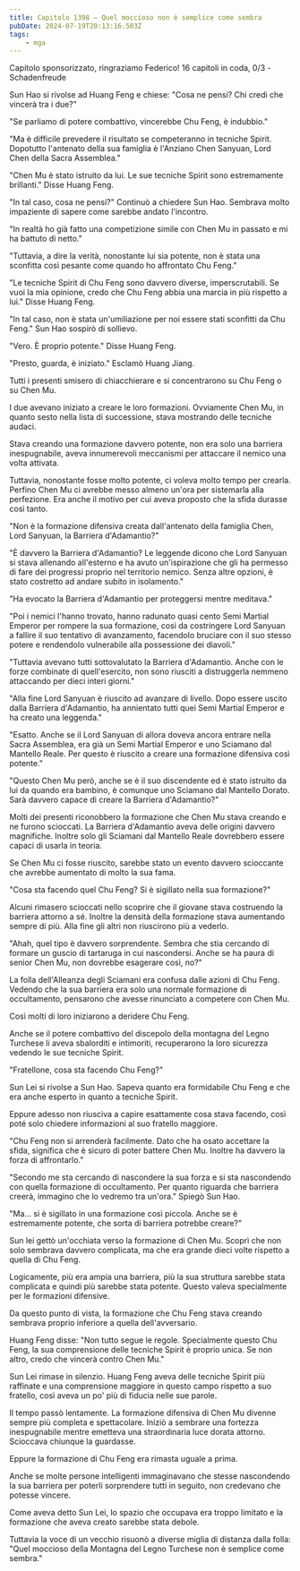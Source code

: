 ```yaml
---
title: Capitolo 1398 – Quel moccioso non è semplice come sembra
pubDate: 2024-07-19T20:13:16.503Z
tags:
    - mga
---
```



Capitolo sponsorizzato, ringraziamo Federico!
16 capitoli in coda, 0/3
-Schadenfreude


Sun Hao si rivolse ad Huang Feng e chiese: "Cosa ne pensi? Chi credi che vincerà tra i due?"


"Se parliamo di potere combattivo, vincerebbe Chu Feng, è indubbio."


"Ma è difficile prevedere il risultato se competeranno in tecniche Spirit. Dopotutto l'antenato della sua famiglia è l'Anziano Chen Sanyuan, Lord Chen della Sacra Assemblea."


"Chen Mu è stato istruito da lui. Le sue tecniche Spirit sono estremamente brillanti." Disse Huang Feng.


"In tal caso, cosa ne pensi?" Continuò a chiedere Sun Hao. Sembrava molto impaziente di sapere come sarebbe andato l'incontro.


"In realtà ho già fatto una competizione simile con Chen Mu in passato e mi ha battuto di netto."


"Tuttavia, a dire la verità, nonostante lui sia potente, non è stata una sconfitta così pesante come quando ho affrontato Chu Feng."


"Le tecniche Spirit di Chu Feng sono davvero diverse, imperscrutabili. Se vuoi la mia opinione, credo che Chu Feng abbia una marcia in più rispetto a lui." Disse Huang Feng.


"In tal caso, non è stata un'umiliazione per noi essere stati sconfitti da Chu Feng." Sun Hao sospirò di sollievo.


"Vero. È proprio potente." Disse Huang Feng.


"Presto, guarda, è iniziato." Esclamò Huang Jiang.


Tutti i presenti smisero di chiacchierare e si concentrarono su Chu Feng o su Chen Mu.


I due avevano iniziato a creare le loro formazioni. Ovviamente Chen Mu, in quanto sesto nella lista di successione, stava mostrando delle tecniche audaci.


Stava creando una formazione davvero potente, non era solo una barriera inespugnabile, aveva innumerevoli meccanismi per attaccare il nemico una volta attivata.


Tuttavia, nonostante fosse molto potente, ci voleva molto tempo per crearla. Perfino Chen Mu ci avrebbe messo almeno un'ora per sistemarla alla perfezione. Era anche il motivo per cui aveva proposto che la sfida durasse così tanto.


"Non è la formazione difensiva creata dall'antenato della famiglia Chen, Lord Sanyuan, la Barriera d'Adamantio?"


"È davvero la Barriera d'Adamantio? Le leggende dicono che Lord Sanyuan si stava allenando all'esterno e ha avuto un'ispirazione che gli ha permesso di fare dei progressi proprio nel territorio nemico. Senza altre opzioni, è stato costretto ad andare subito in isolamento."


"Ha evocato la Barriera d'Adamantio per proteggersi mentre meditava."


"Poi i nemici l'hanno trovato, hanno radunato quasi cento Semi Martial Emperor per rompere la sua formazione, così da costringere Lord Sanyuan a fallire il suo tentativo di avanzamento, facendolo bruciare con il suo stesso potere e rendendolo vulnerabile alla possessione dei diavoli."


"Tuttavia avevano tutti sottovalutato la Barriera d'Adamantio. Anche con le forze combinate di quell'esercito, non sono riusciti a distruggerla nemmeno attaccando per dieci interi giorni."


"Alla fine Lord Sanyuan è riuscito ad avanzare di livello. Dopo essere uscito dalla Barriera d'Adamantio, ha annientato tutti quei Semi Martial Emperor e ha creato una leggenda."


"Esatto. Anche se il Lord Sanyuan di allora doveva ancora entrare nella Sacra Assemblea, era già un Semi Martial Emperor e uno Sciamano dal Mantello Reale. Per questo è riuscito a creare una formazione difensiva così potente."


"Questo Chen Mu però, anche se è il suo discendente ed è stato istruito da lui da quando era bambino, è comunque uno Sciamano dal Mantello Dorato. Sarà davvero capace di creare la Barriera d'Adamantio?"


Molti dei presenti riconobbero la formazione che Chen Mu stava creando e ne furono scioccati. La Barriera d'Adamantio aveva delle origini davvero magnifiche. Inoltre solo gli Sciamani dal Mantello Reale dovrebbero essere capaci di usarla in teoria.


Se Chen Mu ci fosse riuscito, sarebbe stato un evento davvero scioccante che avrebbe aumentato di molto la sua fama.


"Cosa sta facendo quel Chu Feng? Si è sigillato nella sua formazione?"


Alcuni rimasero scioccati nello scoprire che il giovane stava costruendo la barriera attorno a sé. Inoltre la densità della formazione stava aumentando sempre di più. Alla fine gli altri non riuscirono più a vederlo.


"Ahah, quel tipo è davvero sorprendente. Sembra che stia cercando di formare un guscio di tartaruga in cui nascondersi. Anche se ha paura di senior Chen Mu, non dovrebbe esagerare così, no?"


La folla dell'Alleanza degli Sciamani era confusa dalle azioni di Chu Feng. Vedendo che la sua barriera era solo una normale formazione di occultamento, pensarono che avesse rinunciato a competere con Chen Mu.


Così molti di loro iniziarono a deridere Chu Feng.


Anche se il potere combattivo del discepolo della montagna del Legno Turchese li aveva sbalorditi e intimoriti, recuperarono la loro sicurezza vedendo le sue tecniche Spirit.


"Fratellone, cosa sta facendo Chu Feng?"


Sun Lei si rivolse a Sun Hao. Sapeva quanto era formidabile Chu Feng e che era anche esperto in quanto a tecniche Spirit.


Eppure adesso non riusciva a capire esattamente cosa stava facendo, così poté solo chiedere informazioni al suo fratello maggiore.


"Chu Feng non si arrenderà facilmente. Dato che ha osato accettare la sfida, significa che è sicuro di poter battere Chen Mu. Inoltre ha davvero la forza di affrontarlo."


"Secondo me sta cercando di nascondere la sua forza e si sta nascondendo con quella formazione di occultamento. Per quanto riguarda che barriera creerà, immagino che lo vedremo tra un'ora." Spiegò Sun Hao.


"Ma... si è sigillato in una formazione così piccola. Anche se è estremamente potente, che sorta di barriera potrebbe creare?"


Sun lei gettò un'occhiata verso la formazione di Chen Mu. Scoprì che non solo sembrava davvero complicata, ma che era grande dieci volte rispetto a quella di Chu Feng.


Logicamente, più era ampia una barriera, più la sua struttura sarebbe stata complicata e quindi più sarebbe stata potente. Questo valeva specialmente per le formazioni difensive.


Da questo punto di vista, la formazione che Chu Feng stava creando sembrava proprio inferiore a quella dell'avversario.


Huang Feng disse: "Non tutto segue le regole. Specialmente questo Chu Feng, la sua comprensione delle tecniche Spirit è proprio unica. Se non altro, credo che vincerà contro Chen Mu."


Sun Lei rimase in silenzio. Huang Feng aveva delle tecniche Spirit più raffinate e una comprensione maggiore in questo campo rispetto a suo fratello, così aveva un po' più di fiducia nelle sue parole.


Il tempo passò lentamente. La formazione difensiva di Chen Mu divenne sempre più completa e spettacolare. Iniziò a sembrare una fortezza inespugnabile mentre emetteva una straordinaria luce dorata attorno. Scioccava chiunque la guardasse.


Eppure la formazione di Chu Feng era rimasta uguale a prima.


Anche se molte persone intelligenti immaginavano che stesse nascondendo la sua barriera per poterli sorprendere tutti in seguito, non credevano che potesse vincere.


Come aveva detto Sun Lei, lo spazio che occupava era troppo limitato e la formazione che aveva creato sarebbe stata debole.


Tuttavia la voce di un vecchio risuonò a diverse miglia di distanza dalla folla:
 "Quel moccioso della Montagna del Legno Turchese non è semplice come sembra."
                                


                                



